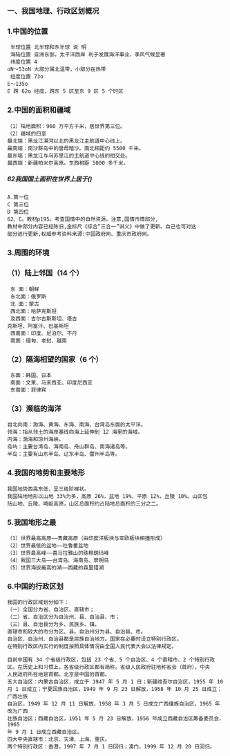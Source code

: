 ### 一、我国地理、行政区划概况
### 1.中国的位置
     半球位置 北半球和东半球 说 明
     海陆位置 亚洲东部，太平洋西岸 利于发展海洋事业，季风气候显著
     纬度位置 4
    oN～53oN 大部分属北温带，小部分在热带
     经度位置 73o
    E～135o
    E 跨 62o 经度，跨东 5 区至东 9 区 5 个时区
    
### 2.中国的面积和疆域
    （1）陆地面积：960 万平方千米，居世界第三位。
    （2）疆域的四至
    最北端：黑龙江漠河以北的黑龙江主航道中心线上。
    最南端：南沙群岛中的曾母暗沙。南北相距约 5500 千米。
    最东端：黑龙江与乌苏里江的主航道中心线的相交处。
    最西端：新疆帕米尔高原。东西相距 5000 多千米。
    

##### 62我国国土面积在世界上居于()
    A.第一位
    C 第三位
    D 第四位
    62、C。教材p195。考查国情中的自然资源。注意,国情市情部分,
    教材中部分内容已经陈旧,金标尺《综合“三合一”讲义》中做了更新。自己也可对这
    部分进行更新,权威参考资料来源:中国政府网、重庆市政府网。
    
    
### 3.周围的环境
### （1）陆上邻国（14 个）
     东 面：朝鲜
     东北面：俄罗斯
     北 面：蒙古
     西北面：哈萨克斯坦
     及西面：吉尔吉斯斯坦、塔吉
    克斯坦、阿富汗、巴基斯坦
     西南面：印度、尼泊尔、不丹
     南面：缅甸、老挝、越南
 
### （2）隔海相望的国家（6 个）
     东面：韩国、日本
     南面：文莱、马来西亚、印度尼西亚
     东南面：菲律宾
     
### （3）濒临的海洋
    自北向南：渤海、黄海、东海、南海、台湾岛东面的太平洋。
    领海：指从领土的海岸基线向海上延伸到 12 海里的海域。
    内海：渤海和琼州海峡。
    岛屿：主要台湾岛、海南岛、舟山群岛、南海诸岛等。
    半岛：主要有山东半岛、辽东半岛、雷州半岛等。
    
### 4.我国的地势和主要地形
    我国地势西高东低，呈三级阶梯状。
    我国陆地地形以山地 33%为多，高原 26%，盆地 19%，平原 12%，丘陵 10%。山区包
    括山地、丘陵、崎岖高原，山区总面积约占陆地总面积的三分之二。
    
### 5.我国地形之最
    （1）世界最高高原——青藏高原（由印度洋板块与亚欧板块相撞形成）
    （2）世界最低的盆地——吐鲁番盆地
    （3）世界最高峰——喜马拉雅山的珠穆朗玛峰
    （4）我国三大岛——台湾岛、海南岛、崇明岛
    （5）世界海拔最高的湖——西藏的森里错湖
    
### 6.中国的行政区划
    我国的行政区域划分如下：
    （一）全国分为省、自治区、直辖市；
    （二）省、自治区分为自治州、县、自治县、市；
    （三）县、自治县分为乡、民族乡、镇。
    直辖市和较大的市分为区、县。自治州分为县、自治县、市。
    自治区、自治州、自治县都是民族自治地方。国家在必要时设立特别行政区。
    在特别行政区内实行的制度按照具体情况由全国人民代表大会以法律规定。
    
    目前中国有 34 个省级行政区，包括 23 个省、5 个自治区、4 个直辖市、2 个特别行政
    区。在历史上和习惯上，各省级行政区都有简称。省级人民政府驻地称省会（首府），中央
    人民政府所在地是首都。北京是中国的首都。
    五大自治区：内蒙古自治区，成立于 1947 年 5 月 1 日；新疆维吾尔自治区，1955 年 10
    月 1 日成立；宁夏回族自治区，1949 年 9 月 23 日解放，1958 年 10 月 25 日成立；广西壮族
    自治区，1949 年 12 月 11 日解放，1958 年 3 月 5 日成立广西僮族自治区，1965 年改为广西
    壮族自治区；西藏自治区，1951 年 5 月 23 日解放，1956 年成立西藏自治区筹备委员会，1965
    年 9 月 1 日成立西藏自治区。
    四大中央直辖市：北京、天津、上海、重庆。
    两个特别行政区：香港，1997 年 7 月 1 日回归；澳门，1999 年 12 月 20 日回归。